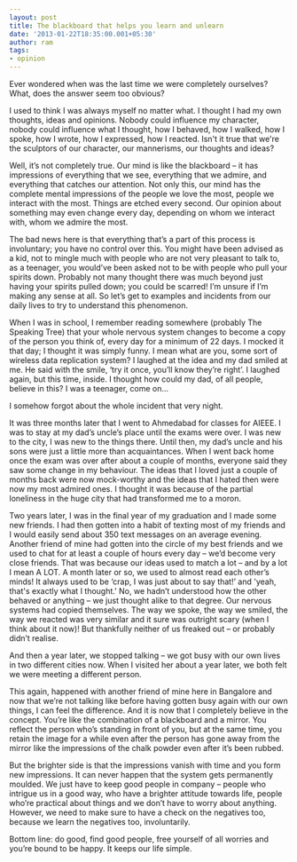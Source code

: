 ```yaml
---
layout: post
title: The blackboard that helps you learn and unlearn
date: '2013-01-22T18:35:00.001+05:30'
author: ram
tags:
- opinion
---
```


Ever wondered when was the last time we were completely ourselves? What, does the answer seem too obvious?

I used to think I was always myself no matter what. I thought I had my own thoughts, ideas and opinions. Nobody could influence my character, nobody could influence what I thought, how I behaved, how I walked, how I spoke, how I wrote, how I expressed, how I reacted. Isn't it true that we're the sculptors of our character, our mannerisms, our thoughts and ideas?

Well, it’s not completely true. Our mind is like the blackboard – it has impressions of everything that we see, everything that we admire, and everything that catches our attention. Not only this, our mind has the complete mental impressions of the people we love the most, people we interact with the most. Things are etched every second. Our opinion about something may even change every day, depending on whom we interact with, whom we admire the most.

The bad news here is that everything that’s a part of this process is involuntary; you have no control over this. You might have been advised as a kid, not to mingle much with people who are not very pleasant to talk to, as a teenager, you would’ve been asked not to be with people who pull your spirits down. Probably not many thought there was much beyond just having your spirits pulled down; you could be scarred! I’m unsure if I’m making any sense at all. So let’s get to examples and incidents from our daily lives to try to understand this phenomenon.

When I was in school, I remember reading somewhere (probably The Speaking Tree) that your whole nervous system changes to become a copy of the person you think of, every day for a minimum of 22 days. I mocked it that day; I thought it was simply funny. I mean what are you, some sort of wireless data replication system? I laughed at the idea and my dad smiled at me. He said with the smile, ‘try it once, you’ll know they’re right’. I laughed again, but this time, inside. I thought how could my dad, of all people, believe in this? I was a teenager, come on…

I somehow forgot about the whole incident that very night.

It was three months later that I went to Ahmedabad for classes for AIEEE. I was to stay at my dad’s uncle’s place until the exams were over. I was new to the city, I was new to the things there. Until then, my dad’s uncle and his sons were just a little more than acquaintances. When I went back home once the exam was over after about a couple of months, everyone said they saw some change in my behaviour. The ideas that I loved just a couple of months back were now mock-worthy and the ideas that I hated then were now my most admired ones. I thought it was because of the partial loneliness in the huge city that had transformed me to a moron.

Two years later, I was in the final year of my graduation and I made some new friends. I had then gotten into a habit of texting most of my friends and I would easily send about 350 text messages on an average evening. Another friend of mine had gotten into the circle of my best friends and we used to chat for at least a couple of hours every day – we’d become very close friends. That was because our ideas used to match a lot – and by a lot I mean A LOT. A month later or so, we used to almost read each other’s minds! It always used to be ‘crap, I was just about to say that!’ and 'yeah, that's exactly what I thought.' No, we hadn’t understood how the other behaved or anything – we just thought alike to that degree. Our nervous systems had copied themselves. The way we spoke, the way we smiled, the way we reacted was very similar and it sure was outright scary (when I think about it now)! But thankfully neither of us freaked out – or probably didn’t realise.

And then a year later, we stopped talking – we got busy with our own lives in two different cities now. When I visited her about a year later, we both felt we were meeting a different person.

This again, happened with another friend of mine here in Bangalore and now that we’re not talking like before having gotten busy again with our own things, I can feel the difference. And it is now that I completely believe in the concept. You’re like the combination of a blackboard and a mirror. You reflect the person who’s standing in front of you, but at the same time, you retain the image for a while even after the person has gone away from the mirror like the impressions of the chalk powder even after it’s been rubbed.

But the brighter side is that the impressions vanish with time and you form new impressions. It can never happen that the system gets permanently moulded. We just have to keep good people in company – people who intrigue us in a good way, who have a brighter attitude towards life, people who’re practical about things and we don’t have to worry about anything. However, we need to make sure to have a check on the negatives too, because we learn the negatives too, involuntarily.

Bottom line: do good, find good people, free yourself of all worries and you’re bound to be happy. It keeps our life simple.
